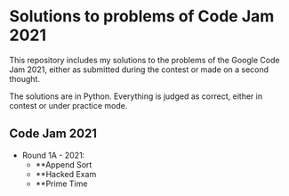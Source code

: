 # Solutions to problems of Code Jam 2021

This repository includes my solutions to the problems of the Google Code Jam 2021, either as submitted during the contest or made on a second thought.

The solutions are in Python. Everything is judged as correct, either in contest or under practice mode.

## Code Jam 2021

* Round 1A - 2021:
  * **Append Sort
  * **Hacked Exam
  * **Prime Time
